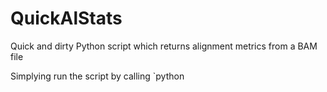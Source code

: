 # QuickAlStats
Quick and dirty Python script which returns alignment metrics from a BAM file

Simplying run the script by calling `python 
